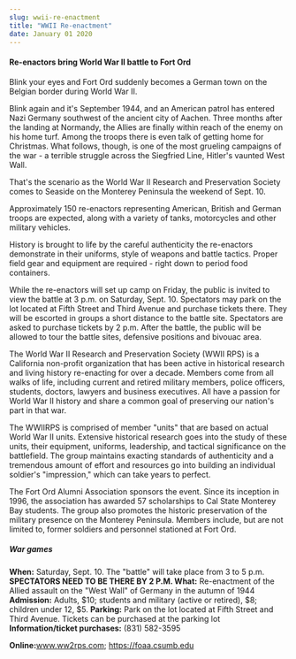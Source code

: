 ```yaml
---
slug: wwii-re-enactment
title: "WWII Re-enactment"
date: January 01 2020
---
```


 
<h4>Re-enactors bring World War II battle to Fort Ord</h4>
<p>
  Blink your eyes and Fort Ord suddenly becomes a German town on the Belgian
  border during World War II.
</p>
<p>
  Blink again and it's September 1944, and an American patrol has entered Nazi
  Germany southwest of the ancient city of Aachen. Three months after the
  landing at Normandy, the Allies are finally within reach of the enemy on his
  home turf. Among the troops there is even talk of getting home for Christmas.
  What follows, though, is one of the most grueling campaigns of the war - a
  terrible struggle across the Siegfried Line, Hitler's vaunted West Wall.
</p>
<p>
  That's the scenario as the World War II Research and Preservation Society
  comes to Seaside on the Monterey Peninsula the weekend of Sept. 10.
</p>
<p>
  Approximately 150 re-enactors representing American, British and German troops
  are expected, along with a variety of tanks, motorcycles and other military
  vehicles.
</p>
<p>
  History is brought to life by the careful authenticity the re-enactors
  demonstrate in their uniforms, style of weapons and battle tactics. Proper
  field gear and equipment are required - right down to period food containers.
</p>
<p>
  While the re-enactors will set up camp on Friday, the public is invited to
  view the battle at 3 p.m. on Saturday, Sept. 10. Spectators may park on the
  lot located at Fifth Street and Third Avenue and purchase tickets there. They
  will be escorted in groups a short distance to the battle site. Spectators are
  asked to purchase tickets by 2 p.m. After the battle, the public will be
  allowed to tour the battle sites, defensive positions and bivouac area.
</p>
<p>
  The World War II Research and Preservation Society (WWII RPS) is a California
  non-profit organization that has been active in historical research and living
  history re-enacting for over a decade. Members come from all walks of life,
  including current and retired military members, police officers, students,
  doctors, lawyers and business executives. All have a passion for World War II
  history and share a common goal of preserving our nation's part in that war.
</p>
<p>
  The WWIIRPS is comprised of member "units" that are based on actual World War
  II units. Extensive historical research goes into the study of these units,
  their equipment, uniforms, leadership, and tactical significance on the
  battlefield. The group maintains exacting standards of authenticity and a
  tremendous amount of effort and resources go into building an individual
  soldier's "impression," which can take years to perfect.
</p>
<p>
  The Fort Ord Alumni Association sponsors the event. Since its inception in
  1996, the association has awarded 57 scholarships to Cal State Monterey Bay
  students. The group also promotes the historic preservation of the military
  presence on the Monterey Peninsula. Members include, but are not limited to,
  former soldiers and personnel stationed at Fort Ord.
</p>
<h5>War games</h5>
<p>
  <strong>When:</strong> Saturday, Sept. 10. The "battle" will take place from 3
  to 5 p.m.
  <strong>SPECTATORS NEED TO BE THERE BY 2 P.M. What:</strong> Re-enactment of
  the Allied assault on the "West Wall" of Germany in the autumn of 1944
  <strong>Admission:</strong> Adults, $10; students and military (active or
  retired), $8; children under 12, $5. <strong>Parking:</strong> Park on the lot
  located at Fifth Street and Third Avenue. Tickets can be purchased at the
  parking lot <strong>Information/ticket purchases:</strong> (831) 582-3595
</p>
<p>
  <strong>Online:</strong><a href="https://www.ww2rps.com">www.ww2rps.com</a>;
  <a href="https://foaa.csumb.edu">https://foaa.csumb.edu</a>
</p>
 
